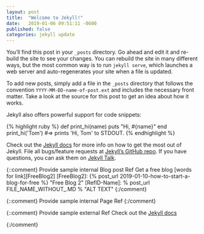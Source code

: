 ```yaml
---
layout: post
title:  "Welcome to Jekyll!"
date:   2019-01-06 09:51:11 -0600
published: false
categories: jekyll update
---
```

You’ll find this post in your `_posts` directory. Go ahead and edit it and re-build the site to see your changes. You can rebuild the site in many different ways, but the most common way is to run `jekyll serve`, which launches a web server and auto-regenerates your site when a file is updated.

To add new posts, simply add a file in the `_posts` directory that follows the convention `YYYY-MM-DD-name-of-post.ext` and includes the necessary front matter. Take a look at the source for this post to get an idea about how it works.

Jekyll also offers powerful support for code snippets:

{% highlight ruby %}
def print_hi(name)
  puts "Hi, #{name}"
end
print_hi('Tom')
#=> prints 'Hi, Tom' to STDOUT.
{% endhighlight %}

Check out the [Jekyll docs][jekyll-docs] for more info on how to get the most out of Jekyll. File all bugs/feature requests at [Jekyll’s GitHub repo][jekyll-gh]. If you have questions, you can ask them on [Jekyll Talk][jekyll-talk].

{::comment}
Provide sample internal Blog post Ref
Get a free blog [words for link][FreeBlog2]
[FreeBlog2]: {% post_url 2019-01-10-how-to-start-a-blog-for-free %} "Free Blog 2"
[RefID-Name]: % post_url FILE_NAME_WITHOUT_.MD % "ALT TEXT"
{:/comment}

{::comment}
Provide sample internal Page Ref
{:/comment}

{::comment}
Provide sample external Ref
Check out the [Jekyll docs][jekyll-docs] 

[jekyll-docs]: https://jekyllrb.com/docs/home "Jekyll Docs Home"
{:/comment}

[jekyll-docs]: https://jekyllrb.com/docs/home
[jekyll-gh]:   https://github.com/jekyll/jekyll
[jekyll-talk]: https://talk.jekyllrb.com/
[GooglePageSpeedInisights]: https://developers.google.com/speed/pagespeed/insights/
[JekyllGooRoo]: https://mademistakes.com "Mademistakes.com"
